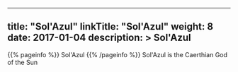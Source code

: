 
---
title: "Sol'Azul"
linkTitle: "Sol'Azul"
weight: 8
date: 2017-01-04
description: >
 Sol'Azul
---

{{% pageinfo %}}
Sol'Azul
{{% /pageinfo %}}
Sol'Azul is the Caerthian God of the Sun

